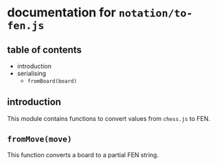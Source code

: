 documentation for `notation/to-fen.js`
===

table of contents
---

- introduction
- serialising
  - `fromBoard(board)`

introduction
---

This module contains functions to convert values from `chess.js` to FEN.

`fromMove(move)`
---

This function converts a board to a partial FEN string.

